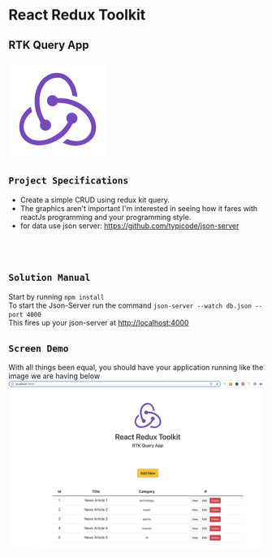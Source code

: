 # React Redux Toolkit
## RTK Query App


![ReactJs](./public/logo192.png)

## `Project Specifications`

- Create a simple CRUD using redux kit query.
- The graphics aren't important I'm interested in seeing how it fares with reactJs programming and your programming style.
- for data use json server: https://github.com/typicode/json-server
<br/><br/><br/><br/>
## `Solution Manual`
Start by running `npm install`<br/>
To start the Json-Server run the command `json-server --watch db.json --port 4000` <br/>
This fires up your json-server at  [http://localhost:4000](http://localhost:4000)

## `Screen Demo`
With all things been equal, you should have your application running like the image we are having below
![Demo](./public/demo.png)
